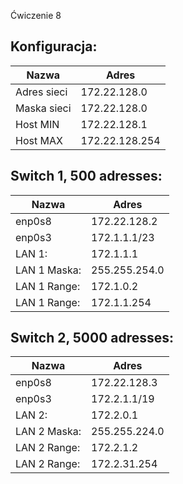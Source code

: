 Ćwiczenie 8

Konfiguracja:
-------------------
| Nazwa | Adres |
|------------------|--|
| Adres sieci                 | 172.22.128.0 |
| Maska sieci                | 172.22.128.0 |
| Host MIN                | 172.22.128.1 |
| Host MAX                 | 172.22.128.254 |

Switch 1, 500 adresses:
----------------------
| Nazwa | Adres |
|------------------|--|
| enp0s8                 | 172.22.128.2 |
| enp0s3                | 172.1.1.1/23 |
| LAN 1:               | 172.1.1.1 |
| LAN 1 Maska:               | 255.255.254.0 |
| LAN 1 Range:               | 172.1.0.2 |
| LAN 1 Range:               | 172.1.1.254 |


Switch 2, 5000 adresses:
----------------------
| Nazwa | Adres |
|------------------|--|
| enp0s8                 | 172.22.128.3 |
| enp0s3                | 172.2.1.1/19 |
| LAN 2:               | 172.2.0.1|
| LAN 2 Maska:               | 255.255.224.0 |
| LAN 2 Range:               | 172.2.1.2 |
| LAN 2 Range:               | 172.2.31.254 |


